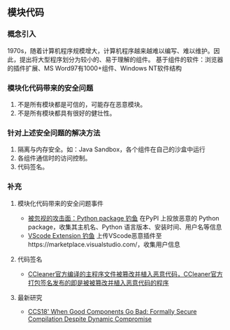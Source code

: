 ## 模块代码

### 概念引入

1970s，随着计算机程序规模增大，计算机程序越来越难以编写、难以维护。因此，提出将大型程序划分为较小的、易于理解的组件。
基于组件的软件：浏览器的插件扩展、MS Word97有1000+组件、Windows NT软件结构

### 模块化代码带来的安全问题

1. 不是所有模块都是可信的，可能存在恶意模块。
2. 不是所有模块都具有很好的健壮性。

### 针对上述安全问题的解决方法

1. 隔离与内存安全。如：Java Sandbox，各个组件在自己的沙盒中运行
2. 各组件通信时的访问控制。
3. 代码签名。

### 补充

1. 模块化代码带来的安全问题事件
   - [被忽视的攻击面：Python package 钓鱼](https://paper.seebug.org/326/) 
      在PyPI 上投放恶意的 Python package，收集其主机名、Python 语言版本、安装时间、用户名等信息
   - [VScode Extension 钓鱼](https://paper.seebug.org/539/)
      上传VScode恶意插件至https://marketplace.visualstudio.com/，收集用户信息

2. 代码签名
   - [CCleaner官方编译的主程序文件被篡改并植入恶意代码，CCleaner官方打包签名发布的即是被被篡改并植入恶意代码的程序](http://www.freebuf.com/articles/system/148294.html)

3. 最新研究
   - [CCS18' When Good Components Go Bad: Formally Secure Compilation Despite Dynamic Compromise](https://arxiv.org/pdf/1802.00588.pdf)